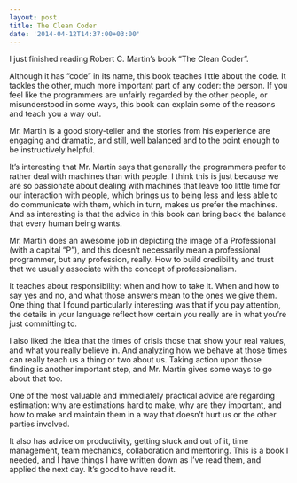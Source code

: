 ```yaml
---
layout: post
title: The Clean Coder
date: '2014-04-12T14:37:00+03:00'
---
```

I just finished reading Robert C. Martin’s book “The Clean Coder”.

Although it has “code” in its name, this book teaches little about the
code. It tackles the other, much more important part of any coder: the
person. If you feel like the programmers are unfairly regarded by the
other people, or misunderstood in some ways, this book can explain some
of the reasons and teach you a way out.

Mr. Martin is a good story-teller and the stories from his experience
are engaging and dramatic, and still, well balanced and to the point
enough to be instructively helpful.

It’s interesting that Mr. Martin says that generally the programmers
prefer to rather deal with machines than with people. I think this is
just because we are so passionate about dealing with machines that leave
too little time for our interaction with people, which brings us to
being less and less able to do communicate with them, which in turn,
makes us prefer the machines. And as interesting is that the advice in
this book can bring back the balance that every human being wants.

Mr. Martin does an awesome job in depicting the image of a Professional
(with a capital “P”), and this doesn’t necessarily mean a professional
programmer, but any profession, really. How to build credibility and
trust that we usually associate with the concept of professionalism.

It teaches about responsibility: when and how to take it. When and how
to say yes and no, and what those answers mean to the ones we give them.
One thing that I found particularly interesting was that if you pay
attention, the details in your language reflect how certain you really
are in what you’re just committing to.

I also liked the idea that the times of crisis those that show your real
values, and what you really believe in. And analyzing how we behave at
those times can really teach us a thing or two about us. Taking action
upon those finding is another important step, and Mr. Martin gives some
ways to go about that too.

One of the most valuable and immediately practical advice are regarding
estimation: why are estimations hard to make, why are they important,
and how to make and maintain them in a way that doesn’t hurt us or the
other parties involved.

It also has advice on productivity, getting stuck and out of it, time
management, team mechanics, collaboration and mentoring. This is a book
I needed, and I have things I have written down as I’ve read them, and
applied the next day. It’s good to have read it.
